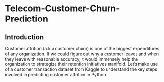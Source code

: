# Telecom-Customer-Churn-Prediction

## Introduction
Customer attrition (a.k.a customer churn) is one of the biggest expenditures of any organization. If we could figure out why a customer leaves and when they leave with reasonable accuracy, it would immensely help the organization to strategize their retention initiatives manifold. Let’s make use of a customer transaction dataset from Kaggle to understand the key steps involved in predicting customer attrition in Python.
